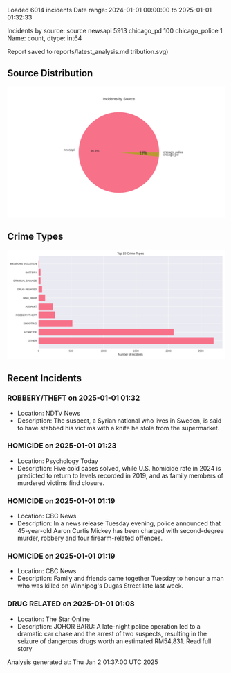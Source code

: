 
Loaded 6014 incidents
Date range: 2024-01-01 00:00:00 to 2025-01-01 01:32:33

Incidents by source:
source
newsapi           5913
chicago_pd         100
chicago_police       1
Name: count, dtype: int64

Report saved to reports/latest_analysis.md
tribution.svg)

## Source Distribution
![Source Distribution](images/source_distribution.svg)

## Crime Types
![Crime Types](images/crime_types.svg)

## Recent Incidents

### ROBBERY/THEFT on 2025-01-01 01:32
- Location: NDTV News
- Description: The suspect, a Syrian national who lives in Sweden, is said to have stabbed his victims with a knife he stole from the supermarket.


### HOMICIDE on 2025-01-01 01:23
- Location: Psychology Today
- Description: Five cold cases solved, while U.S. homicide rate in 2024 is predicted to return to levels recorded in 2019, and as family members of murdered victims find closure.


### HOMICIDE on 2025-01-01 01:19
- Location: CBC News
- Description: In a news release Tuesday evening, police announced that 45-year-old Aaron Curtis Mickey has been charged with second-degree murder, robbery and four firearm-related offences.


### HOMICIDE on 2025-01-01 01:19
- Location: CBC News
- Description: Family and friends came together Tuesday to honour a man who was killed on Winnipeg's Dugas Street late last week.


### DRUG RELATED on 2025-01-01 01:08
- Location: The Star Online
- Description: JOHOR BARU: A late-night police operation led to a dramatic car chase and the arrest of two suspects, resulting in the seizure of dangerous drugs worth an estimated RM54,831. Read full story

Analysis generated at: Thu Jan  2 01:37:00 UTC 2025
